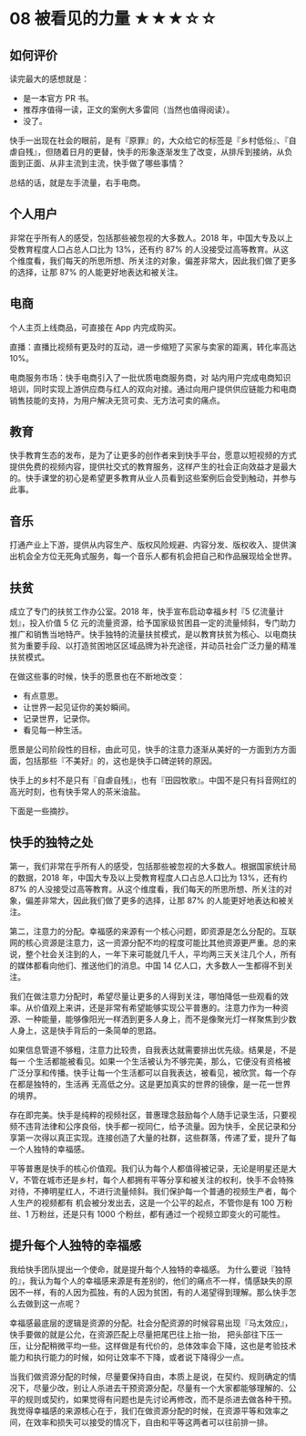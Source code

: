 # 08 被看见的力量 ★★★☆☆

## 如何评价

读完最大的感想就是：
* 是一本官方 PR 书。
* 推荐序值得一读，正文的案例大多雷同（当然也值得阅读）。
* 没了。

快手一出现在社会的眼前，是有『原罪』的，大众给它的标签是『乡村低俗』、『自虐自残』，但随着日月的更替，快手的形象逐渐发生了改变，从排斥到接纳，从负面到正面、从非主流到主流，快手做了哪些事情？

总结的话，就是左手流量，右手电商。

## 个人用户

非常在乎所有人的感受，包括那些被忽视的大多数人。2018 年，中国大专及以上受教育程度人口占总人口比为 13%，还有约 87% 的人没接受过高等教育。从这个维度看，我们每天的所思所想、所关注的对象，偏差非常大，因此我们做了更多的选择，让那 87% 的人能更好地表达和被关注。

## 电商

个人主页上线商品，可直接在 App 内完成购买。

直播：直播比视频有更及时的互动，进一步缩短了买家与卖家的距离，转化率高达 10%。

电商服务市场：快手电商引入了一批优质电商服务商，对 站内用户完成电商知识培训，同时实现上游供应商与红人的双向对接。通过向用户提供供应链能力和电商销售技能的支持，为用户解决无货可卖、无方法可卖的痛点。

## 教育

快手教育生态的发布，是为了让更多的创作者来到快手平台，愿意以短视频的方式提供免费的视频内容，提供社交式的教育服务，这样产生的社会正向效益才是最大的。快手课堂的初心是希望更多教育从业人员看到这些案例后会受到触动，并参与此事。

## 音乐

打通产业上下游，提供从内容生产、版权风险规避、内容分发、版权收入、提供演出机会全方位无死角式服务，每一个音乐人都有机会把自己和作品展现给全世界。

## 扶贫

成立了专门的扶贫工作办公室。2018 年，快手宣布启动幸福乡村『5 亿流量计划』，投入价值 5 亿 元的流量资源，给予国家级贫困县一定的流量倾斜，专门助力推广和销售当地特产。快手独特的流量扶贫模式，是以教育扶贫为核心、以电商扶贫为重要手段、以打造贫困地区区域品牌为补充途径，并动员社会广泛力量的精准扶贫模式。

在做这些事的时候，快手的愿景也在不断地改变：
* 有点意思。
* 让世界一起见证你的美妙瞬间。
* 记录世界，记录你。
* 看见每一种生活。

愿景是公司阶段性的目标，由此可见，快手的注意力逐渐从美好的一方面到方方面面，包括那些『不美好』的，这也是快手口碑逆转的原因。

快手上的乡村不是只有『自虐自残』，也有『田园牧歌』。中国不是只有抖音网红的高光时刻，也有快手常人的茶米油盐。

下面是一些摘抄。

## 快手的独特之处

第一，我们非常在乎所有人的感受，包括那些被忽视的大多数人。根据国家统计局的数据，2018 年，中国大专及以上受教育程度人口占总人口比为 13%，还有约 87% 的人没接受过高等教育。从这个维度看，我们每天的所思所想、所关注的对象，偏差非常大，因此我们做了更多的选择，让那 87% 的人能更好地表达和被关注。

第二，注意力的分配。幸福感的来源有一个核心问题，即资源是怎么分配的。互联网的核心资源是注意力，这一资源分配不均的程度可能比其他资源更严重。总的来说，整个社会关注到的人，一年下来可能就几千人，平均两三天关注几个人，所有的媒体都看向他们、推送他们的消息。中国 14 亿人口，大多数人一生都得不到关注。

我们在做注意力分配时，希望尽量让更多的人得到关注，哪怕降低一些观看的效率。从价值观上来讲，还是非常有希望能够实现公平普惠的。注意力作为一种资源、一种能量，能够像阳光一样洒到更多人身上，而不是像聚光灯一样聚焦到少数人身上，这是快手背后的一条简单的思路。

如果信息管道不够粗，注意力比较贵，自我表达就需要排出优先级。结果是，不是每一 个生活都能被看见。如果一个生活被认为不够完美，那么，它便没有资格被广泛分享和传播。快手让每一个生活都可以自我表达，被看见，被欣赏。每一个存在都是独特的，生活再 无高低之分。这是更加真实的世界的镜像，是一花一世界的境界。

存在即完美。快手是纯粹的视频社区，普惠理念鼓励每个人随手记录生活，只要视频不违背法律和公序良俗，快手都一视同仁，给予流量。因为快手，全民记录和分享第一次得以真正实现。连接创造了大量的社群，这些群落，传递了爱，提升了每一个人独特的幸福感。

平等普惠是快手的核心价值观。我们认为每个人都值得被记录，无论是明星还是大 V，不管在城市还是乡村，每个人都拥有平等分享和被关注的权利，快手不会特殊对待，不捧明星红人，不进行流量倾斜。我们保护每一个普通的视频生产者，每个人生产的视频都有 机会被分发出去，这是一个公平的起点，不管你是有 100 万粉丝、1 万粉丝，还是只有 1000 个粉丝，都有通过一个视频立即变火的可能性。

## 提升每个人独特的幸福感

我给快手团队提出一个使命，就是提升每个人独特的幸福感。 为什么要说『独特的』，我认为每个人的幸福感来源是有差别的，他们的痛点不一样，情感缺失的原因不一样，有的人因为孤独，有的人因为贫困，有的人渴望得到理解。那么快手怎么去做到这一点呢？

幸福感最底层的逻辑是资源的分配。社会分配资源的时候容易出现『马太效应』，快手要做的就是公允，在资源匹配上尽量把尾巴往上抬一抬， 把头部往下压一压，让分配稍微平均一些。这样做是有代价的，总体效率会下降，这也是考验技术能力和执行能力的时候，如何让效率不下降，或者说下降得少一点。

当我们做资源分配的时候，尽量要保持自由，本质上是说，在契约、规则确定的情况下，尽量少改，别让人杀进去干预资源分配，尽量有一个大家都能够理解的、公平的规则或契约，如果觉得有问题也是先讨论再修改，而不是杀进去做各种干预。我觉得幸福感的来源核心在于，我们在做资源分配的时候，在资源平等和效率之间，在效率和损失可以接受的情况下，自由和平等这两者可以往前排一排。